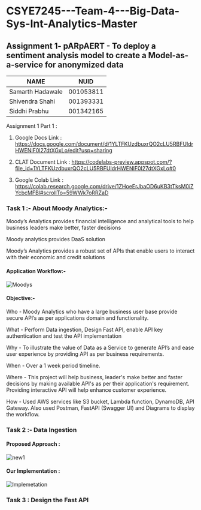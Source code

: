 # CSYE7245---Team-4---Big-Data-Sys-Int-Analytics-Master

## Assignment 1- pARpAERT - To deploy a sentiment analysis model to create a Model-as-a-service for anonymized data 

| NAME              |     NUID        |
|------------------ |-----------------|
| Samarth Hadawale  |   001053811     |
| Shivendra Shahi   |   001393331     |
| Siddhi Prabhu     |   001342165     |



Assignment 1 Part 1 :

1. Google Docs Link : https://docs.google.com/document/d/1YLTFKUzdbuxrQO2cLU5RBFUIdrHWENIF0l27dtXGxLo/edit?usp=sharing

2. CLAT Document Link : https://codelabs-preview.appspot.com/?file_id=1YLTFKUzdbuxrQO2cLU5RBFUIdrHWENIF0l27dtXGxLo#0

3. Google Colab Link : https://colab.research.google.com/drive/1ZHoeErJbaOD6uKB3tTksM0iZYcbcMFBl#scrollTo=59WWk7oRRZaD

### Task 1 :- About Moody Analytics:-

Moody’s Analytics provides financial intelligence and analytical tools to help business leaders make better, faster decisions

Moody analytics provides DaaS solution

Moody’s Analytics provides a robust set of APIs that enable users to interact with their economic and credit solutions

#### Application Workflow:-

![Moodys](https://user-images.githubusercontent.com/57429405/104783487-208e5400-5754-11eb-9136-a8b55afaf339.png)

#### Objective:-

Who - Moody Analytics who have a large business user base provide secure API’s as per applications domain and functionality.
 
What - Perform Data ingestion, Design Fast API, enable API key authentication and test the API implementation 

Why - To illustrate the value of  Data as a Service to generate API’s and ease user experience by providing API as per business requirements.

When - Over a 1 week period timeline.
 
Where - This project will help business, leader's make better and faster decisions by making available API's as per their application's requirement. Providing interactive API will help enhance customer experience.
 
How - Used AWS services like S3 bucket, Lambda function, DynamoDB, API Gateway. Also used Postman, FastAPI (Swagger UI) and Diagrams to display the workflow.

### Task 2 :- Data Ingestion

#### Proposed Approach :

![new1](https://user-images.githubusercontent.com/57429405/104783666-8d095300-5754-11eb-8cc8-cad96b8bdd31.jpg)

#### Our Implementation :

![Implemetation](https://user-images.githubusercontent.com/57429405/104783718-a8745e00-5754-11eb-90eb-36f2e3c308ce.jpg)

### Task 3 : Design the Fast API




